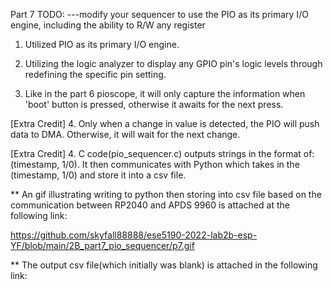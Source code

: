 Part 7 TODO:
---modify your sequencer to use the PIO as its primary I/O engine, including the ability to R/W any register


1. Utilized PIO as its primary I/O engine.

2. Utilizing the logic analyzer to display any GPIO pin's logic levels through redefining the specific pin setting.

3. Like in the part 6 pioscope, it will only capture the information when 'boot' button is pressed, otherwise it awaits for the next press.

[Extra Credit] 4. Only when a change in value is detected, the PIO will push data to DMA. Otherwise, it will wait for the next change.

[Extra Credit] 4. C code(pio_sequencer.c) outputs strings in the format of: (timestamp, 1/0). It then communicates with Python which takes in the (timestamp, 1/0) and store it into a csv file.
    
** An gif illustrating writing to python then storing into csv file based on the communication between RP2040 and APDS 9960 is attached at the following link:

https://github.com/skyfall88888/ese5190-2022-lab2b-esp-YF/blob/main/2B_part7_pio_sequencer/p7.gif

** The output csv file(which initially was blank) is attached in the following link:


